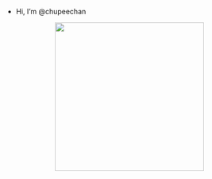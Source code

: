 - Hi, I’m @chupeechan

<center><img src="https://images7.alphacoders.com/901/thumb-1920-901547.png" height="300px">


